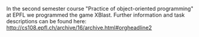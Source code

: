In the second semester course "Practice of object-oriented programming" at EPFL we programmed the game XBlast.
Further information and task descriptions can be found here: http://cs108.epfl.ch/archive/16/archive.html#orgheadline2
